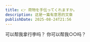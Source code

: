 ```yaml
---
title: 👉 荷物を手伝ってくれますか。
description: 这是一篇有意思的文章
publishDate: 2025-08-24T21:56
---
```

可以帮我拿行李吗？
你可以帮我○○吗？
